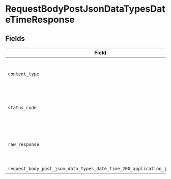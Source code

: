 # RequestBodyPostJsonDataTypesDateTimeResponse


## Fields

| Field                                                                                                                                                              | Type                                                                                                                                                               | Required                                                                                                                                                           | Description                                                                                                                                                        |
| ------------------------------------------------------------------------------------------------------------------------------------------------------------------ | ------------------------------------------------------------------------------------------------------------------------------------------------------------------ | ------------------------------------------------------------------------------------------------------------------------------------------------------------------ | ------------------------------------------------------------------------------------------------------------------------------------------------------------------ |
| `content_type`                                                                                                                                                     | *String*                                                                                                                                                           | :heavy_check_mark:                                                                                                                                                 | HTTP response content type for this operation                                                                                                                      |
| `status_code`                                                                                                                                                      | *Integer*                                                                                                                                                          | :heavy_check_mark:                                                                                                                                                 | HTTP response status code for this operation                                                                                                                       |
| `raw_response`                                                                                                                                                     | [Faraday::Response](https://www.rubydoc.info/gems/faraday/Faraday/Response)                                                                                        | :heavy_minus_sign:                                                                                                                                                 | Raw HTTP response; suitable for custom response parsing                                                                                                            |
| `request_body_post_json_data_types_date_time_200_application_json_object`                                                                                          | [T.nilable(Operations::RequestBodyPostJSONDataTypesDateTime200ApplicationJSON)](../../models/operations/requestbodypostjsondatatypesdatetime200applicationjson.md) | :heavy_minus_sign:                                                                                                                                                 | OK                                                                                                                                                                 |